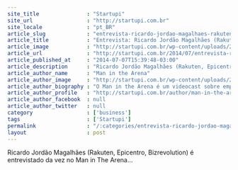 ```yaml
---
site_title               : "Startupi"
site_url                 : "http://startupi.com.br"
site_locale              : "pt_BR"
article_slug             : "entrevista-ricardo-jordao-magalhaes-rakuten-epicentro-bizrevolution"
article_title            : "Entrevista: Ricardo Jordão Magalhães (Rakuten, Epicentro, Bizrevolution)"
article_image            : "http://startupi.com.br/wp-content/uploads/2014/07/ricardo-620x250.jpg"
article_url              : "http://startupi.com.br/2014/07/entrevista-ricardo-jordao-magalhaes-rakuten-epicentro-bizrevolution/"
article_published_at     : "2014-07-07T15:39:48-03:00"
article_description      : "Ricardo Jordão Magalhães (Rakuten, Epicentro, Bizrevolution) é entrevistado da vez no Man in The Arena..."
article_author_name      : "Man in the Arena"
article_author_image     : "http://startupi.com.br/wp-content/uploads/2013/10/avatar_tw-170x170.png"
article_author_biography : "O Man in the Arena é um videocast sobre empreendedorismo e cultura digital, apresentado por Leo Kuba, Miguel Cavalcanti e In Hsieh. Eleito um dos cinco podcasts de destaque na América Latina pela The Next Web."
article_author_profile   : "http://startupi.com.br/author/man-in-the-arena/"
article_author_facebook  : null
article_author_twitter   : null
category                 : ['business']
tags                     : ['Startupi']
permalink                : "/:categories/entrevista-ricardo-jordao-magalhaes-rakuten-epicentro-bizrevolution/"
layout                   : post
---
```


Ricardo Jordão Magalhães (Rakuten, Epicentro, Bizrevolution) é entrevistado da vez no Man in The Arena...

